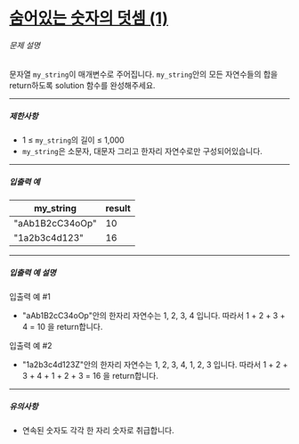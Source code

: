 # [숨어있는 숫자의 덧셈 (1)](https://school.programmers.co.kr/learn/courses/30/lessons/120851)


###### 문제 설명


문자열 `my_string`이 매개변수로 주어집니다. `my_string`안의 모든 자연수들의 합을 return하도록 solution 함수를 완성해주세요.




---


##### 제한사항


* 1 ≤ `my_string`의 길이 ≤ 1,000
* `my_string`은 소문자, 대문자 그리고 한자리 자연수로만 구성되어있습니다.




---


##### 입출력 예




| my\_string | result |
| --- | --- |
| "aAb1B2cC34oOp" | 10 |
| "1a2b3c4d123" | 16 |




---


##### 입출력 예 설명


입출력 예 \#1


* "aAb1B2cC34oOp"안의 한자리 자연수는 1, 2, 3, 4 입니다. 따라서 1 \+ 2 \+ 3 \+ 4 \= 10 을 return합니다.


입출력 예 \#2


* "1a2b3c4d123Z"안의 한자리 자연수는 1, 2, 3, 4, 1, 2, 3 입니다. 따라서 1 \+ 2 \+ 3 \+ 4 \+ 1 \+ 2 \+ 3 \= 16 을 return합니다.




---


##### 유의사항


* 연속된 숫자도 각각 한 자리 숫자로 취급합니다.



